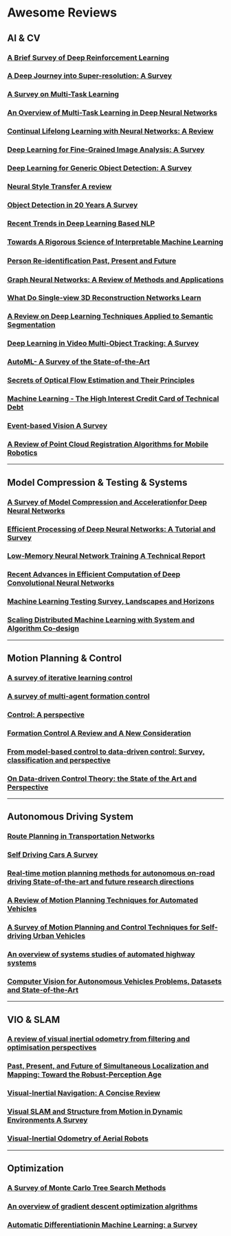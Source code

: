 # Awesome Reviews 

## AI & CV
### [A Brief Survey of Deep Reinforcement Learning](https://arxiv.org/abs/1708.05866)
### [A Deep Journey into Super-resolution: A Survey](https://arxiv.org/abs/1904.07523?context=cs)
### [A Survey on Multi-Task Learning](arxiv.org/pdf/1707.08114)
### [An Overview of Multi-Task Learning in Deep Neural Networks](https://arxiv.org/abs/1706.05098)
### [Continual Lifelong Learning with Neural Networks: A Review](https://arxiv.org/abs/1802.07569)
### [Deep Learning for Fine-Grained Image Analysis: A Survey](https://arxiv.org/abs/1907.03069)
### [Deep Learning for Generic Object Detection: A Survey](https://arxiv.org/abs/1809.02165)
### [Neural Style Transfer A review](https://arxiv.org/abs/1705.04058)
### [Object Detection in 20 Years A Survey](https://arxiv.org/abs/1905.05055?context=cs)
### [Recent Trends in Deep Learning Based NLP](https://arxiv.org/abs/1708.02709)
### [Towards A Rigorous Science of Interpretable Machine Learning](https://arxiv.org/abs/1702.08608)
### [Person Re-identiﬁcation Past, Present and Future](https://arxiv.org/abs/1610.02984)
### [Graph Neural Networks: A Review of Methods and Applications](arxiv.org/abs/1812.08434)
### [What Do Single-view 3D Reconstruction Networks Learn](https://arxiv.org/abs/1905.03678)
### [A Review on Deep Learning Techniques Applied to Semantic Segmentation](https://arxiv.org/abs/1704.06857)
### [Deep Learning in Video Multi-Object Tracking: A Survey](https://arxiv.org/abs/1907.12740)
### [AutoML- A Survey of the State-of-the-Art](https://arxiv.org/abs/1908.00709)
### [Secrets of Optical Flow Estimation and Their Principles](https://www.researchgate.net/publication/221364345_Secrets_of_Optical_Flow_Estimation_and_Their_Principles)
### [Machine Learning - The High Interest Credit Card of Technical Debt](https://ai.google/research/pubs/pub43146)
### [Event-based Vision A Survey](https://arxiv.org/abs/1904.08405?context=cs)
### [A Review of Point Cloud Registration Algorithms for Mobile Robotics](https://ieeexplore.ieee.org/document/8187578)

---

## Model Compression & Testing & Systems
### [A Survey of Model Compression and Accelerationfor Deep Neural Networks](arxiv.org/pdf/1710.09282)
### [Efficient Processing of Deep Neural Networks: A Tutorial and Survey](https://arxiv.org/abs/1703.09039)
### [Low-Memory Neural Network Training A Technical Report](https://arxiv.org/abs/1904.10631)
### [Recent Advances in Efficient Computation of Deep Convolutional Neural Networks](arxiv.org/pdf/1802.00939v2)
### [Machine Learning Testing Survey, Landscapes and Horizons](https://arxiv.org/abs/1906.10742)
### [Scaling Distributed Machine Learning with System and Algorithm Co-design](www-cgi.cs.cmu.edu/~muli/file/mu-thesis.pdf)

---

## Motion Planning & Control
### [A survey of iterative learning control](https://www.researchgate.net/publication/3207727_A_survey_of_iterative_learning)
### [A survey of multi-agent formation control](https://dl.acm.org/citation.cfm?id=2941285)
### [Control: A perspective](https://www.researchgate.net/publication/259504229_Control_A_perspective)
### [Formation Control A Review and A New Consideration](https://www.researchgate.net/publication/224623514_Formation_control_A_review_and_a_new_consideration)
### [From model-based control to data-driven control: Survey, classification and perspective](https://www.researchgate.net/publication/256721098_From_model-based_control_to_data-driven_control_Survey_classification_and_perspective)
### [On Data-driven Control Theory: the State of the Art and Perspective](https://www.researchgate.net/publication/245568640_On_Data-driven_Control_Theory_the_State_of_the_Art_and_Perspective)

---
## Autonomous Driving System
### [Route Planning in Transportation Networks](arxiv.org/pdf/1504.05140)
### [Self Driving Cars A Survey](https://arxiv.org/abs/1901.04407v1)
### [Real-time motion planning methods for autonomous on-road driving State-of-the-art and future research directions](https://www.researchgate.net/publication/283782140_Real-time_motion_planning_methods_for_autonomous_on-road_driving_State-of-the-art_and_future_research_directions)
### [A Review of Motion Planning Techniques for Automated Vehicles](https://www.researchgate.net/publication/284766879_A_Review_of_Motion_Planning_Techniques_for_Automated_Vehicles) 
### [A Survey of Motion Planning and Control Techniques for Self-driving Urban Vehicles](arxiv.org/pdf/1604.07446)
### [An overview of systems studies of automated highway systems](https://www.researchgate.net/publication/3153426_An_overview_of_systems_studies_of_automated_highway_systems)
### [Computer Vision for Autonomous Vehicles Problems, Datasets and State-of-the-Art](https://arxiv.org/abs/1704.05519)

---
## VIO & SLAM
### [A review of visual inertial odometry from filtering and optimisation perspectives](https://www.researchgate.net/publication/282429809_A_review_of_visual_inertial_odometry_from_filtering_and_optimisation_perspectives)
### [Past, Present, and Future of Simultaneous Localization and Mapping: Toward the Robust-Perception Age](https://arxiv.org/abs/1606.05830)
### [Visual-Inertial Navigation: A Concise Review](https://arxiv.org/abs/1906.02650v1)
### [Visual SLAM and Structure from Motion in Dynamic Environments A Survey](https://www.researchgate.net/publication/323299344_Visual_SLAM_and_Structure_from_Motion_in_Dynamic_Environments_A_Survey)
### [Visual-Inertial Odometry of Aerial Robots](https://arxiv.org/abs/1906.03289)

---
## Optimization
### [A Survey of Monte Carlo Tree Search Methods](https://www.researchgate.net/publication/235985858_A_Survey_of_Monte_Carlo_Tree_Search_Methods)
### [An overview of gradient descent optimization algrithms](https://arxiv.org/abs/1609.04747)
### [Automatic Differentiationin Machine Learning: a Survey](https://arxiv.org/abs/1502.05767v2)